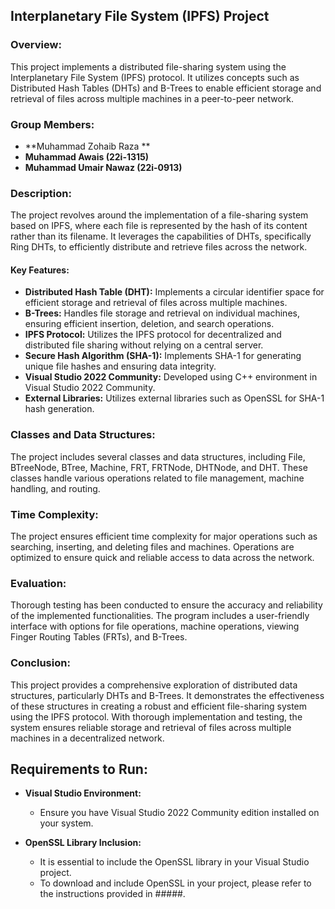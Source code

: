 ## Interplanetary File System (IPFS) Project

### Overview:
This project implements a distributed file-sharing system using the Interplanetary File System (IPFS) protocol. It utilizes concepts such as Distributed Hash Tables (DHTs) and B-Trees to enable efficient storage and retrieval of files across multiple machines in a peer-to-peer network.

### Group Members:
- **Muhammad Zohaib Raza **
- **Muhammad Awais (22i-1315)**
- **Muhammad Umair Nawaz (22i-0913)**

### Description:
The project revolves around the implementation of a file-sharing system based on IPFS, where each file is represented by the hash of its content rather than its filename. It leverages the capabilities of DHTs, specifically Ring DHTs, to efficiently distribute and retrieve files across the network.

#### Key Features:
- **Distributed Hash Table (DHT):** Implements a circular identifier space for efficient storage and retrieval of files across multiple machines.
- **B-Trees:** Handles file storage and retrieval on individual machines, ensuring efficient insertion, deletion, and search operations.
- **IPFS Protocol:** Utilizes the IPFS protocol for decentralized and distributed file sharing without relying on a central server.
- **Secure Hash Algorithm (SHA-1):** Implements SHA-1 for generating unique file hashes and ensuring data integrity.
- **Visual Studio 2022 Community:** Developed using C++ environment in Visual Studio 2022 Community.
- **External Libraries:** Utilizes external libraries such as OpenSSL for SHA-1 hash generation.

### Classes and Data Structures:
The project includes several classes and data structures, including File, BTreeNode, BTree, Machine, FRT, FRTNode, DHTNode, and DHT. These classes handle various operations related to file management, machine handling, and routing.

### Time Complexity:
The project ensures efficient time complexity for major operations such as searching, inserting, and deleting files and machines. Operations are optimized to ensure quick and reliable access to data across the network.

### Evaluation:
Thorough testing has been conducted to ensure the accuracy and reliability of the implemented functionalities. The program includes a user-friendly interface with options for file operations, machine operations, viewing Finger Routing Tables (FRTs), and B-Trees.

### Conclusion:
This project provides a comprehensive exploration of distributed data structures, particularly DHTs and B-Trees. It demonstrates the effectiveness of these structures in creating a robust and efficient file-sharing system using the IPFS protocol. With thorough implementation and testing, the system ensures reliable storage and retrieval of files across multiple machines in a decentralized network.



## Requirements to Run:

- **Visual Studio Environment:**
  - Ensure you have Visual Studio 2022 Community edition installed on your system.

- **OpenSSL Library Inclusion:**
  - It is essential to include the OpenSSL library in your Visual Studio project.
  - To download and include OpenSSL in your project, please refer to the instructions provided in #####.
